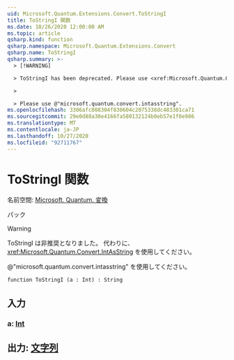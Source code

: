```yaml
---
uid: Microsoft.Quantum.Extensions.Convert.ToStringI
title: ToStringI 関数
ms.date: 10/26/2020 12:00:00 AM
ms.topic: article
qsharp.kind: function
qsharp.namespace: Microsoft.Quantum.Extensions.Convert
qsharp.name: ToStringI
qsharp.summary: >-
  > [!WARNING]

  > ToStringI has been deprecated. Please use <xref:Microsoft.Quantum.Convert.IntAsString> instead.

  >

  > Please use @"microsoft.quantum.convert.intasstring".
ms.openlocfilehash: 3306afc808304f830604c2075338dc483301ca71
ms.sourcegitcommit: 29e0d88a30e4166fa580132124b0eb57e1f0e986
ms.translationtype: MT
ms.contentlocale: ja-JP
ms.lasthandoff: 10/27/2020
ms.locfileid: "92711767"
---
```

# <a name="tostringi-function"></a>ToStringI 関数

名前空間: [Microsoft. Quantum. 変換](xref:Microsoft.Quantum.Extensions.Convert)

パック [](https://nuget.org/packages/)


> [!WARNING]
> ToStringI は非推奨となりました。 代わりに、<xref:Microsoft.Quantum.Convert.IntAsString> を使用してください。
>
> @"microsoft.quantum.convert.intasstring" を使用してください。



```qsharp
function ToStringI (a : Int) : String
```


## <a name="input"></a>入力

### <a name="a--int"></a>a: [Int](xref:microsoft.quantum.lang-ref.int)





## <a name="output--string"></a>出力: [文字列](xref:microsoft.quantum.lang-ref.string)

